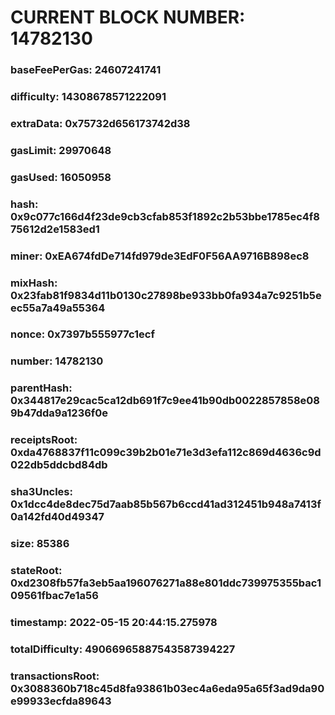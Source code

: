 # CURRENT BLOCK NUMBER: 14782130

### baseFeePerGas: 24607241741
### difficulty: 14308678571222091
### extraData: 0x75732d656173742d38
### gasLimit: 29970648
### gasUsed: 16050958
### hash: 0x9c077c166d4f23de9cb3cfab853f1892c2b53bbe1785ec4f875612d2e1583ed1
### miner: 0xEA674fdDe714fd979de3EdF0F56AA9716B898ec8
### mixHash: 0x23fab81f9834d11b0130c27898be933bb0fa934a7c9251b5eec55a7a49a55364
### nonce: 0x7397b555977c1ecf
### number: 14782130
### parentHash: 0x344817e29cac5ca12db691f7c9ee41b90db0022857858e089b47dda9a1236f0e
### receiptsRoot: 0xda4768837f11c099c39b2b01e71e3d3efa112c869d4636c9d022db5ddcbd84db
### sha3Uncles: 0x1dcc4de8dec75d7aab85b567b6ccd41ad312451b948a7413f0a142fd40d49347
### size: 85386
### stateRoot: 0xd2308fb57fa3eb5aa196076271a88e801ddc739975355bac109561fbac7e1a56
### timestamp: 2022-05-15 20:44:15.275978
### totalDifficulty: 49066965887543587394227
### transactionsRoot: 0x3088360b718c45d8fa93861b03ec4a6eda95a65f3ad9da90e99933ecfda89643
